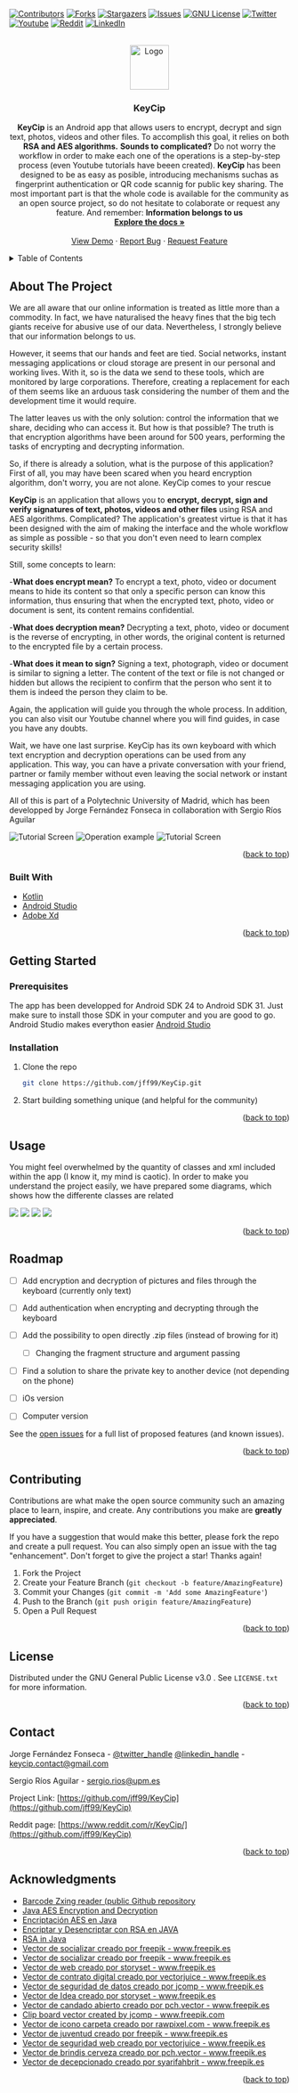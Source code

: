 <div id="top"></div>
<!--
*** Thanks for checking out the Best-README-Template. If you have a suggestion
*** that would make this better, please fork the repo and create a pull request
*** or simply open an issue with the tag "enhancement".
*** Don't forget to give the project a star!
*** Thanks again! Now go create something AMAZING! :D
-->



<!-- PROJECT SHIELDS -->
<!--
*** I'm using markdown "reference style" links for readability.
*** Reference links are enclosed in brackets [ ] instead of parentheses ( ).
*** See the bottom of this document for the declaration of the reference variables
*** for contributors-url, forks-url, etc. This is an optional, concise syntax you may use.
*** https://www.markdownguide.org/basic-syntax/#reference-style-links
-->
[![Contributors][contributors-shield]][contributors-url]
[![Forks][forks-shield]][forks-url]
[![Stargazers][stars-shield]][stars-url]
[![Issues][issues-shield]][issues-url]
[![GNU License][license-shield]][license-url]
[![Twitter][twitter-shield]][twitter-url]
[![Youtube][youtube-shield]][youtube-url]
[![Reddit][reddit-shield]][reddit-url]
[![LinkedIn][linkedin-shield]][linkedin-url]



<!-- PROJECT LOGO -->
<br />
<div align="center">
  <a href="https://github.com/github_username/repo_name">
    <img src="images/logo.png" alt="Logo" width="70" height="80">
  </a>

<h3 align="center">KeyCip</h3>

  <p align="center">
    <strong>KeyCip</strong> is an Android app that allows users to encrypt, decrypt and sign text, photos, videos and other files. To accomplish this goal, it relies on both <strong>RSA and AES algorithms.</strong> <strong>Sounds to complicated?</strong> Do not worry the workflow in order to make each one of the operations is a step-by-step process (even Youtube tutorials have beeen created). <strong>KeyCip</strong> has been designed to be as easy as posible, introducing mechanisms suchas as fingerprint authentication or QR code scannig for public key sharing. The most important part is that the whole code is available for the community as an open source project, so do not hesitate to colaborate or request any feature. And remember: <strong>Information belongs to us</strong>
    <br />
    <a href="https://github.com/jff99/KeyCip"><strong>Explore the docs »</strong></a>
    <br />
    <br />
    <a href="https://github.com/jff99/KeyCip">View Demo</a>
    ·
    <a href="https://github.com/jff99/KeyCip/issues">Report Bug</a>
    ·
    <a href="https://github.com/jff99/KeyCipe/issues">Request Feature</a>
  </p>
</div>



<!-- TABLE OF CONTENTS -->
<details>
  <summary>Table of Contents</summary>
  <ol>
    <li>
      <a href="#about-the-project">About The Project</a>
      <ul>
        <li><a href="#built-with">Built With</a></li>
      </ul>
    </li>
    <li>
      <a href="#getting-started">Getting Started</a>
      <ul>
        <li><a href="#prerequisites">Prerequisites</a></li>
        <li><a href="#installation">Installation</a></li>
      </ul>
    </li>
    <li><a href="#usage">Usage</a></li>
    <li><a href="#roadmap">Roadmap</a></li>
    <li><a href="#contributing">Contributing</a></li>
    <li><a href="#license">License</a></li>
    <li><a href="#contact">Contact</a></li>
    <li><a href="#acknowledgments">Acknowledgments</a></li>
  </ol>
</details>



<!-- ABOUT THE PROJECT -->
## About The Project

We are all aware that our online information is treated as little more than a commodity. In fact, we have naturalised the heavy fines that the big tech giants receive for abusive use of our data. Nevertheless, I strongly believe that our information belongs to us.

However, it seems that our hands and feet are tied.  Social networks, instant messaging applications or cloud storage are present in our personal and working lives. With it, so is the data we send to these tools, which are monitored by large corporations. Therefore, creating a replacement for each of them seems like an arduous task considering the number of them and the development time it would require. 

The latter leaves us with the only solution: control the information that we share, deciding who can access it. But how is that possible? The truth is that encryption algorithms have been around for 500 years, performing the tasks of encrypting and decrypting information.

So, if there is already a solution, what is the purpose of this application? First of all, you may have been scared when you heard encryption algorithm, don't worry, you are not alone. KeyCip comes to your rescue

<strong>KeyCip</strong> is an application that allows you to <strong>encrypt, decrypt, sign and verify signatures of text, photos, videos and other files</strong> using RSA and AES algorithms. Complicated? The application's greatest virtue is that it has been designed with the aim of making the interface and the whole workflow as simple as possible - so that you don't even need to learn complex security skills!

Still, some concepts to learn:

  -<strong>What does encrypt mean?</strong>
  To encrypt a text, photo, video or document means to hide its content so that only a specific person can know this information, thus ensuring that when the encrypted text, photo, video or document is sent, its content remains confidential.

  -<strong>What does decryption mean?</strong>
  Decrypting a text, photo, video or document is the reverse of encrypting, in other words, the original content is returned to the encrypted file by a certain process.

  -<strong>What does it mean to sign?</strong>
  Signing a text, photograph, video or document is similar to signing a letter. The content of the text or file is not changed or hidden but allows the recipient to confirm that the person who sent it to them is indeed the person they claim to be.

Again, the application will guide you through the whole process. In addition, you can also visit our Youtube channel where you will find guides, in case you have any doubts. 

Wait, we have one last surprise. KeyCip has its own keyboard with which text encryption and decryption operations can be used from any application. This way, you can have a private conversation with your friend, partner or family member without even leaving the social network or instant messaging application you are using.

All of this is part of a Polytechnic University of Madrid, which has been developped by Jorge Fernández Fonseca in collaboration with Sergio Ríos Aguilar


![Tutorial Screen](images/tutorial.gif)
[]() 
[]() 
[]() 
[]() 
[]() 
[]() 
![Operation example](images/operationExample.gif)
[]() 
[]() 
[]()
[]() 
[]() 
[]() 
![Tutorial Screen](images/Keyboard.gif)



<p align="right">(<a href="#top">back to top</a>)</p>



### Built With

* [Kotlin](https://kotlinlang.org/)
* [Android Studio](https://developer.android.com/studio)
* [Adobe Xd](https://www.adobe.com/es/products/xd.html)

<p align="right">(<a href="#top">back to top</a>)</p>



<!-- GETTING STARTED -->
## Getting Started

### Prerequisites
The app has been developped for Android SDK 24 to Android SDK 31. Just make sure to install those SDK in your computer and you are good to go. Android Studio makes everython easier [Android Studio](https://developer.android.com/studio)

### Installation

1. Clone the repo
   ```sh
   git clone https://github.com/jff99/KeyCip.git
   ```
2. Start building something unique (and helpful for the community)

<p align="right">(<a href="#top">back to top</a>)</p>



<!-- USAGE EXAMPLES -->
## Usage

You might feel overwhelmed by the quantity of classes and xml included within the app (I know it, my mind is caotic). In order to make you understand the project easily, we have prepared some diagrams, which shows how the differente classes are related 

<img src="images/Tutorial.png">
<img src="images/MainActivity.png">
<img src="images/Operation.png">
<img src="images/Keyboard.png">



<p align="right">(<a href="#top">back to top</a>)</p>



<!-- ROADMAP -->
## Roadmap

- [ ] Add encryption and decryption of pictures and files through the keyboard (currently only text)
- [ ] Add authentication when encrypting and decrypting through the keyboard
- [ ] Add the possibility to open directly .zip files (instead of browing for it)
    - [ ] Changing the fragment structure and argument passing
- [ ] Find a solution to share the private key to another device (not depending on the phone)
- [ ] iOs version
- [ ] Computer version


See the [open issues](https://github.com/jff99/KeyCip/issues) for a full list of proposed features (and known issues).

<p align="right">(<a href="#top">back to top</a>)</p>



<!-- CONTRIBUTING -->
## Contributing

Contributions are what make the open source community such an amazing place to learn, inspire, and create. Any contributions you make are **greatly appreciated**.

If you have a suggestion that would make this better, please fork the repo and create a pull request. You can also simply open an issue with the tag "enhancement".
Don't forget to give the project a star! Thanks again!

1. Fork the Project
2. Create your Feature Branch (`git checkout -b feature/AmazingFeature`)
3. Commit your Changes (`git commit -m 'Add some AmazingFeature'`)
4. Push to the Branch (`git push origin feature/AmazingFeature`)
5. Open a Pull Request

<p align="right">(<a href="#top">back to top</a>)</p>



<!-- LICENSE -->
## License

Distributed under the GNU General Public License v3.0 . See `LICENSE.txt` for more information.

<p align="right">(<a href="#top">back to top</a>)</p>



<!-- CONTACT -->
## Contact

Jorge Fernández Fonseca - [@twitter_handle](https://twitter.com/KeyCipApp) [@linkedin_handle](https://www.linkedin.com/in/jorge-fern%C3%A1ndez-fonseca/) - keycip.contact@gmail.com

Sergio Ríos Aguilar - sergio.rios@upm.es

Project Link: [https://github.com/jff99/KeyCip](https://github.com/jff99/KeyCip)

Reddit page: [https://www.reddit.com/r/KeyCip/](https://github.com/jff99/KeyCip)

<p align="right">(<a href="#top">back to top</a>)</p>



<!-- ACKNOWLEDGMENTS -->
## Acknowledgments

* <a href="https://github.com/zxing/zxing">Barcode Zxing reader (public Github repository</a>
* <a href="https://www.baeldung.com/java-aes-encryption-decryption">Java AES Encryption and Decryption</a>
* <a href="https://medium.com/el-acordeon-del-programador/encriptaci%C3%B3n-aes-en-java-ebb81ddf82b">Encriptación AES en Java</a>
* <a href="https://www.alvarodeleon.net/encriptar-y-desencriptar-con-rsa-en-java/">Encriptar y Desencriptar con RSA en JAVA</a>
* <a href="https://www.baeldung.com/java-rsa">RSA in Java</a>
* <a href="https://www.freepik.es/vectores/socializar">Vector de socializar creado por freepik - www.freepik.es</a>
* <a href="https://www.freepik.es/vectores/socializar">Vector de socializar creado por freepik - www.freepik.es</a>
* <a href="https://www.freepik.es/vectores/web">Vector de web creado por storyset - www.freepik.es</a>
* <a href='https://www.freepik.es/vectores/contrato-digital'>Vector de contrato digital creado por vectorjuice - www.freepik.es</a>
* <a href='https://www.freepik.es/vectores/seguridad-datos'>Vector de seguridad de datos creado por jcomp - www.freepik.es</a>
* <a href='https://www.freepik.es/vectores/idea'>Vector de Idea creado por storyset - www.freepik.es</a>
* <a href='https://www.freepik.es/vectores/candado-abierto'>Vector de candado abierto creado por pch.vector - www.freepik.es</a>
* <a href='https://www.freepik.com/vectors/clip-board'>Clip board vector created by jcomp - www.freepik.com</a>
* <a href='https://www.freepik.es/vectores/icono-carpeta'>Vector de icono carpeta creado por rawpixel.com - www.freepik.es</a>
* <a href='https://www.freepik.es/vectores/juventud'>Vector de juventud creado por freepik - www.freepik.es</a>
* <a href='https://www.freepik.es/vectores/seguridad-web'>Vector de seguridad web creado por vectorjuice - www.freepik.es</a>
* <a href='https://www.freepik.es/vectores/brindis-cerveza'>Vector de brindis cerveza creado por pch.vector - www.freepik.es</a>
* <a href='https://www.freepik.es/vectores/decepcionado'>Vector de decepcionado creado por syarifahbrit - www.freepik.es</a>


<p align="right">(<a href="#top">back to top</a>)</p>



<!-- MARKDOWN LINKS & IMAGES -->
<!-- https://www.markdownguide.org/basic-syntax/#reference-style-links -->
[contributors-shield]: https://img.shields.io/github/contributors/github_username/repo_name.svg?style=for-the-badge
[contributors-url]: https://github.com/jff99/KeyCip//graphs/contributors
[forks-shield]: https://img.shields.io/github/forks/github_username/repo_name.svg?style=for-the-badge
[forks-url]: https://github.com/jff99/KeyCip//network/members
[stars-shield]: https://img.shields.io/github/stars/github_username/repo_name.svg?style=for-the-badge
[stars-url]: https://github.com/jff99/KeyCip//stargazers
[issues-shield]: https://img.shields.io/github/issues/github_username/repo_name.svg?style=for-the-badge
[issues-url]: https://github.com/jff99/KeyCip//issues
[license-shield]: https://img.shields.io/github/license/github_username/repo_name.svg?style=for-the-badge
[license-url]: https://github.com/jff99/KeyCip//blob/master/LICENSE.txt
[twitter-shield]: https://img.shields.io/badge/-LinkedIn-black.svg?style=for-the-badge&logo=linkedin&colorB=555
[twitter-url]: https://twitter.com/KeyCipApp
[linkedin-shield]: https://img.shields.io/badge/-LinkedIn-black.svg?style=for-the-badge&logo=linkedin&colorB=555
[linkedin-url]: https://www.linkedin.com/in/jorge-fern%C3%A1ndez-fonseca/
[product-screenshot]: images/screenshot.png
[youtube-shield]: https://img.shields.io/badge/-LinkedIn-black.svg?style=for-the-badge&logo=linkedin&colorB=555
[youtube-url]: https://www.youtube.com/channel/UCqvsnBVY6Gwq5VKuy6NfLGQ
[reddit-shield]: https://img.shields.io/badge/-LinkedIn-black.svg?style=for-the-badge&logo=linkedin&colorB=555
[reddit-url]: https://www.reddit.com/r/KeyCip/
